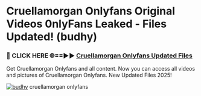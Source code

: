 # Cruellamorgan Onlyfans Original Videos 0nlyFans Leaked - Files Updated! (budhy)

<h3>🔴 CLICK HERE 🌐==►► <a href="https://tinyurl.com/2wckxsce" rel="nofollow">Cruellamorgan Onlyfans Updated Files</a></h3>

Get Cruellamorgan Onlyfans and all content. Now you can access all videos and pictures of Cruellamorgan Onlyfans. New Updated Files 2025!

[![budhy](https://i.imgur.com/AFduVYN.gif)](https://tinyurl.com/2wckxsce)
cruellamorgan onlyfans